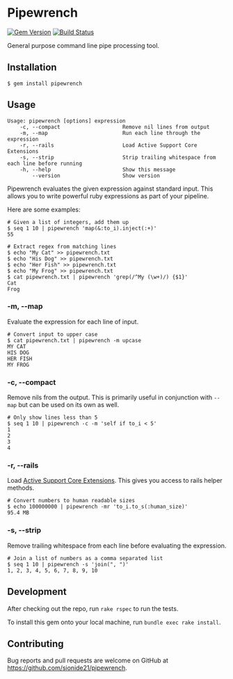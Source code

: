 # Pipewrench

[![Gem Version](https://badge.fury.io/rb/pipewrench.svg)](https://badge.fury.io/rb/pipewrench)
[![Build Status](https://travis-ci.org/sionide21/pipewrench.svg?branch=master)](https://travis-ci.org/sionide21/pipewrench)

General purpose command line pipe processing tool.

## Installation

    $ gem install pipewrench

## Usage

```
Usage: pipewrench [options] expression
    -c, --compact                    Remove nil lines from output
    -m, --map                        Run each line through the expression
    -r, --rails                      Load Active Support Core Extensions
    -s, --strip                      Strip trailing whitespace from each line before running
    -h, --help                       Show this message
        --version                    Show version
```

Pipewrench evaluates the given expression against standard input.
This allows you to write powerful ruby expressions as part of your pipeline.

Here are some examples:

```
# Given a list of integers, add them up
$ seq 1 10 | pipewrench 'map(&:to_i).inject(:+)'
55

# Extract regex from matching lines
$ echo "My Cat" >> pipewrench.txt
$ echo "His Dog" >> pipewrench.txt
$ echo "Her Fish" >> pipewrench.txt
$ echo "My Frog" >> pipewrench.txt
$ cat pipewrench.txt | pipewrench 'grep(/^My (\w+)/) {$1}'
Cat
Frog
```

### -m, --map

Evaluate the expression for each line of input.

```
# Convert input to upper case
$ cat pipewrench.txt | pipewrench -m upcase
MY CAT
HIS DOG
HER FISH
MY FROG
```

### -c, --compact

Remove nils from the output. This is primarily useful in conjunction with `--map` but can be used on its own as well.

```
# Only show lines less than 5
$ seq 1 10 | pipewrench -c -m 'self if to_i < 5'
1
2
3
4
```

### -r, --rails

Load [Active Support Core Extensions](http://guides.rubyonrails.org/active_support_core_extensions.html). This gives you access to rails helper methods.

```
# Convert numbers to human readable sizes
$ echo 100000000 | pipewrench -mr 'to_i.to_s(:human_size)'
95.4 MB
```

### -s, --strip

Remove trailing whitespace from each line before evaluating the expression.

```
# Join a list of numbers as a comma separated list
$ seq 1 10 | pipewrench -s 'join(", ")'
1, 2, 3, 4, 5, 6, 7, 8, 9, 10
```

## Development

After checking out the repo, run `rake rspec` to run the tests.

To install this gem onto your local machine, run `bundle exec rake install`.

## Contributing

Bug reports and pull requests are welcome on GitHub at https://github.com/sionide21/pipewrench.
